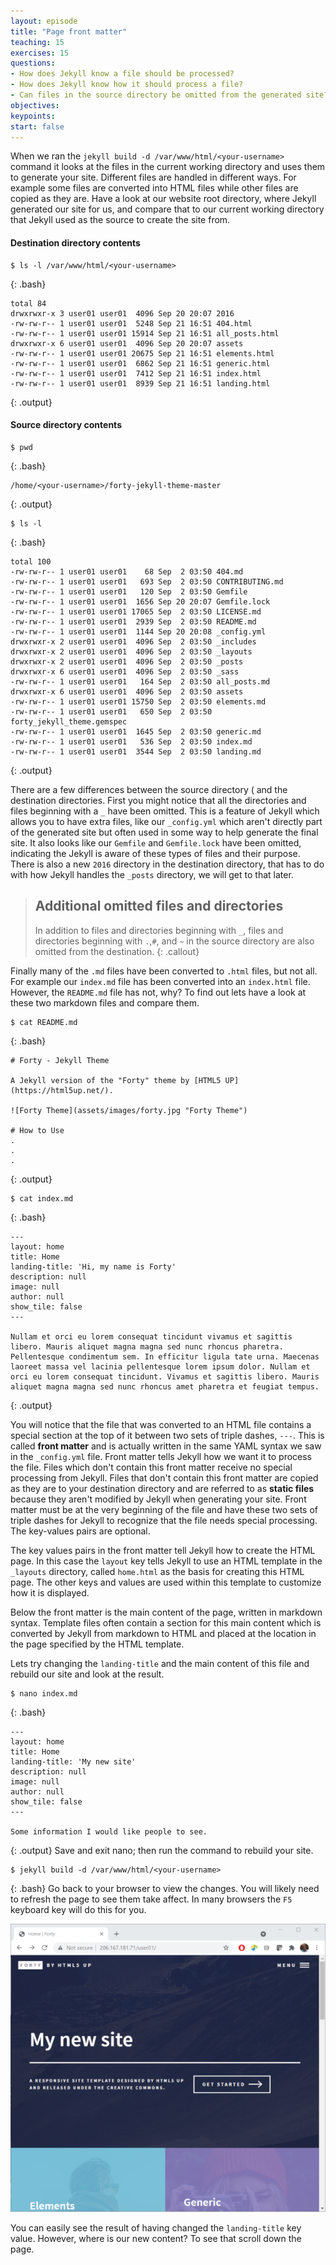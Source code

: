 ```yaml
---
layout: episode
title: "Page front matter"
teaching: 15
exercises: 15
questions:
- How does Jekyll know a file should be processed?
- How does Jekyll know how it should process a file?
- Can files in the source directory be omitted from the generated site?
objectives:
keypoints:
start: false
---
```


When we ran the `jekyll build -d /var/www/html/<your-username>` command it looks at the files in the current working directory and uses them to generate your site. Different files are handled in different ways. For example some files are converted into HTML files while other files are copied as they are. Have a look at our website root directory, where Jekyll generated our site for us, and compare that to our current working directory that Jekyll used as the source to create the site from.

#### Destination directory contents
~~~
$ ls -l /var/www/html/<your-username>
~~~
{: .bash}
~~~
total 84
drwxrwxr-x 3 user01 user01  4096 Sep 20 20:07 2016
-rw-rw-r-- 1 user01 user01  5248 Sep 21 16:51 404.html
-rw-rw-r-- 1 user01 user01 15914 Sep 21 16:51 all_posts.html
drwxrwxr-x 6 user01 user01  4096 Sep 20 20:07 assets
-rw-rw-r-- 1 user01 user01 20675 Sep 21 16:51 elements.html
-rw-rw-r-- 1 user01 user01  6862 Sep 21 16:51 generic.html
-rw-rw-r-- 1 user01 user01  7412 Sep 21 16:51 index.html
-rw-rw-r-- 1 user01 user01  8939 Sep 21 16:51 landing.html
~~~
{: .output}

#### Source directory contents
~~~
$ pwd
~~~
{: .bash}
~~~
/home/<your-username>/forty-jekyll-theme-master
~~~
{: .output}
~~~
$ ls -l
~~~
{: .bash}
~~~
total 100
-rw-rw-r-- 1 user01 user01    68 Sep  2 03:50 404.md
-rw-rw-r-- 1 user01 user01   693 Sep  2 03:50 CONTRIBUTING.md
-rw-rw-r-- 1 user01 user01   120 Sep  2 03:50 Gemfile
-rw-rw-r-- 1 user01 user01  1656 Sep 20 20:07 Gemfile.lock
-rw-rw-r-- 1 user01 user01 17065 Sep  2 03:50 LICENSE.md
-rw-rw-r-- 1 user01 user01  2939 Sep  2 03:50 README.md
-rw-rw-r-- 1 user01 user01  1144 Sep 20 20:08 _config.yml
drwxrwxr-x 2 user01 user01  4096 Sep  2 03:50 _includes
drwxrwxr-x 2 user01 user01  4096 Sep  2 03:50 _layouts
drwxrwxr-x 2 user01 user01  4096 Sep  2 03:50 _posts
drwxrwxr-x 6 user01 user01  4096 Sep  2 03:50 _sass
-rw-rw-r-- 1 user01 user01   164 Sep  2 03:50 all_posts.md
drwxrwxr-x 6 user01 user01  4096 Sep  2 03:50 assets
-rw-rw-r-- 1 user01 user01 15750 Sep  2 03:50 elements.md
-rw-rw-r-- 1 user01 user01   650 Sep  2 03:50 forty_jekyll_theme.gemspec
-rw-rw-r-- 1 user01 user01  1645 Sep  2 03:50 generic.md
-rw-rw-r-- 1 user01 user01   536 Sep  2 03:50 index.md
-rw-rw-r-- 1 user01 user01  3544 Sep  2 03:50 landing.md
~~~
{: .output}

There are a few differences between the source directory ( and the destination directories. First you might notice that all the directories and files beginning with a `_` have been omitted. This is a feature of Jekyll which allows you to have extra files, like our `_config.yml` which aren't directly part of the generated site but often used in some way to help generate the final site. It also looks like our `Gemfile` and `Gemfile.lock` have been omitted, indicating the Jekyll is aware of these types of files and their purpose. There is also a new `2016` directory in the destination directory, that has to do with how Jekyll handles the `_posts` directory, we will get to that later.

> ## Additional omitted files and directories
> In addition to files and directories beginning with `_`, files and directories beginning with `.`,`#`, and `~` in the source directory are also omitted from the destination.
{: .callout}

Finally many of the `.md` files have been converted to `.html` files, but not all. For example our `index.md` file has been converted into an `index.html` file. However, the `README.md` file has not, why? To find out lets have a look at these two markdown files and compare them.

~~~
$ cat README.md
~~~
{: .bash}
~~~
# Forty - Jekyll Theme

A Jekyll version of the "Forty" theme by [HTML5 UP](https://html5up.net/).

![Forty Theme](assets/images/forty.jpg "Forty Theme")

# How to Use
.
.
.
~~~
{: .output}
~~~
$ cat index.md
~~~
{: .bash}
~~~
---
layout: home
title: Home
landing-title: 'Hi, my name is Forty'
description: null
image: null
author: null
show_tile: false
---

Nullam et orci eu lorem consequat tincidunt vivamus et sagittis libero. Mauris aliquet magna magna sed nunc rhoncus pharetra. Pellentesque condimentum sem. In efficitur ligula tate urna. Maecenas laoreet massa vel lacinia pellentesque lorem ipsum dolor. Nullam et orci eu lorem consequat tincidunt. Vivamus et sagittis libero. Mauris aliquet magna magna sed nunc rhoncus amet pharetra et feugiat tempus.

~~~
{: .output}

You will notice that the file that was converted to an HTML file contains a special section at the top of it between two sets of triple dashes, `---`. This is called **front matter** and is actually written in the same YAML syntax we saw in the `_config.yml` file. Front matter tells Jekyll how we want it to process the file. Files which don't contain this front matter receive no special processing from Jekyll. Files that don't contain this front matter are copied as they are to your destination directory and are referred to as **static files** because they aren't modified by Jekyll when generating your site. Front matter must be at the very beginning of the file and have these two sets of triple dashes for Jekyll to recognize that the file needs special processing. The key-values pairs are optional.

The key values pairs in the front matter tell Jekyll how to create the HTML page. In this case the `layout` key tells Jekyll to use an HTML template in the `_layouts` directory, called `home.html` as the basis for creating this HTML page. The other keys and values are used within this template to customize how it is displayed.

Below the front matter is the main content of the page, written in markdown syntax. Template files often contain a section for this main content which is converted by Jekyll from markdown to HTML and placed at the location in the page specified by the HTML template.

Lets try changing the `landing-title` and the main content of this file and rebuild our site and look at the result.
~~~
$ nano index.md
~~~
{: .bash}
~~~
---
layout: home
title: Home
landing-title: 'My new site'
description: null
image: null
author: null
show_tile: false
---

Some information I would like people to see.
~~~
{: .output}
Save and exit nano; then run the command to rebuild your site.
~~~
$ jekyll build -d /var/www/html/<your-username>
~~~
{: .bash}
Go back to your browser to view the changes. You will likely need to refresh the page to see them take affect. In many browsers the `F5` keyboard key will do this for you.

![First Jekyll site modified](../fig/first_jekyll_site_modified.png)

You can easily see the result of having changed the `landing-title` key value. However, where is our new content? To see that scroll down the page.

